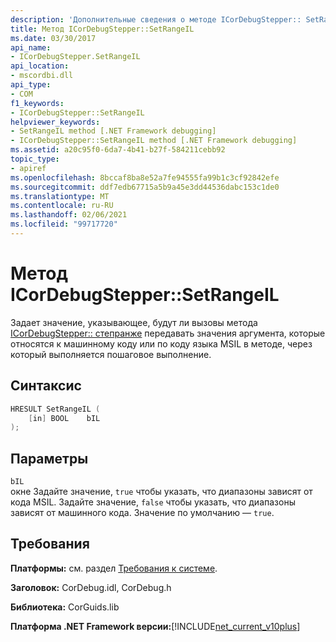 ```yaml
---
description: 'Дополнительные сведения о методе ICorDebugStepper:: SetRangeIL'
title: Метод ICorDebugStepper::SetRangeIL
ms.date: 03/30/2017
api_name:
- ICorDebugStepper.SetRangeIL
api_location:
- mscordbi.dll
api_type:
- COM
f1_keywords:
- ICorDebugStepper::SetRangeIL
helpviewer_keywords:
- SetRangeIL method [.NET Framework debugging]
- ICorDebugStepper::SetRangeIL method [.NET Framework debugging]
ms.assetid: a20c95f0-6da7-4b41-b27f-584211cebb92
topic_type:
- apiref
ms.openlocfilehash: 8bccaf8ba8e52a7fe94555fa99b1c3cf92842efe
ms.sourcegitcommit: ddf7edb67715a5b9a45e3dd44536dabc153c1de0
ms.translationtype: MT
ms.contentlocale: ru-RU
ms.lasthandoff: 02/06/2021
ms.locfileid: "99717720"
---
```

# <a name="icordebugsteppersetrangeil-method"></a>Метод ICorDebugStepper::SetRangeIL

Задает значение, указывающее, будут ли вызовы метода [ICorDebugStepper:: степранже](icordebugstepper-steprange-method.md) передавать значения аргумента, которые относятся к машинному коду или по коду языка MSIL в методе, через который выполняется пошаговое выполнение.  
  
## <a name="syntax"></a>Синтаксис  
  
```cpp  
HRESULT SetRangeIL (  
    [in] BOOL    bIL  
);  
```  
  
## <a name="parameters"></a>Параметры  

 `bIL`  
 окне Задайте значение, `true` чтобы указать, что диапазоны зависят от кода MSIL. Задайте значение, `false` чтобы указать, что диапазоны зависят от машинного кода. Значение по умолчанию — `true`.  
  
## <a name="requirements"></a>Требования  

 **Платформы:** см. раздел [Требования к системе](../../get-started/system-requirements.md).  
  
 **Заголовок:** CorDebug.idl, CorDebug.h  
  
 **Библиотека:** CorGuids.lib  
  
 **Платформа .NET Framework версии:**[!INCLUDE[net_current_v10plus](../../../../includes/net-current-v10plus-md.md)]
